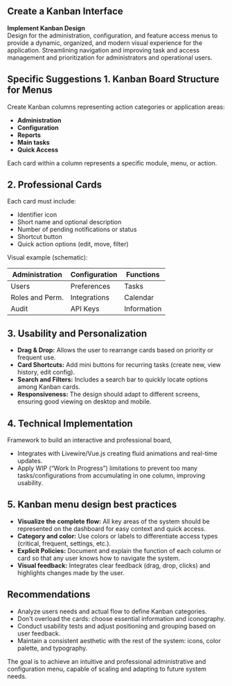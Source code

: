 ## Create a Kanban Interface

**Implement Kanban Design** \
Design for the administration, configuration, and feature access menus to provide a dynamic, organized, and modern visual experience for the application. Streamlining navigation and improving task and access management and prioritization for administrators and operational users.

## Specific Suggestions 1. Kanban Board Structure for Menus

Create Kanban columns representing action categories or application areas:

- **Administration**
- **Configuration**
- **Reports**
- **Main tasks**
- **Quick Access**

Each card within a column represents a specific module, menu, or action.

## 2\. Professional Cards

Each card must include:

- Identifier icon
- Short name and optional description
- Number of pending notifications or status
- Shortcut button
- Quick action options (edit, move, filter)

Visual example (schematic):

| Administration | Configuration | Functions |
| --- | --- | --- |
| Users | Preferences | Tasks |
| Roles and Perm. | Integrations | Calendar |
| Audit | API Keys | Information |

## 3\. Usability and Personalization

- **Drag & Drop:** Allows the user to rearrange cards based on priority or frequent use.
- **Card Shortcuts:** Add mini buttons for recurring tasks (create new, view history, edit config).
- **Search and Filters:** Includes a search bar to quickly locate options among Kanban cards.
- **Responsiveness:** The design should adapt to different screens, ensuring good viewing on desktop and mobile.

## 4\. Technical Implementation

Framework to build an interactive and professional board, 
- Integrates with Livewire/Vue.js creating fluid animations and real-time updates.
- Apply WIP (“Work In Progress”) limitations to prevent too many tasks/configurations from accumulating in one column, improving usability.

## 5\. Kanban menu design best practices

- **Visualize the complete flow:** All key areas of the system should be represented on the dashboard for easy context and quick access.
- **Category and color:** Use colors or labels to differentiate access types (critical, frequent, settings, etc.).
- **Explicit Policies:** Document and explain the function of each column or card so that any user knows how to navigate the system.
- **Visual feedback:** Integrates clear feedback (drag, drop, clicks) and highlights changes made by the user.

## Recommendations

- Analyze users needs and actual flow to define Kanban categories.
- Don't overload the cards: choose essential information and iconography.
- Conduct usability tests and adjust positioning and grouping based on user feedback.
- Maintain a consistent aesthetic with the rest of the system: icons, color palette, and typography.

The goal is to achieve an intuitive and professional administrative and configuration menu, capable of scaling and adapting to future system needs.